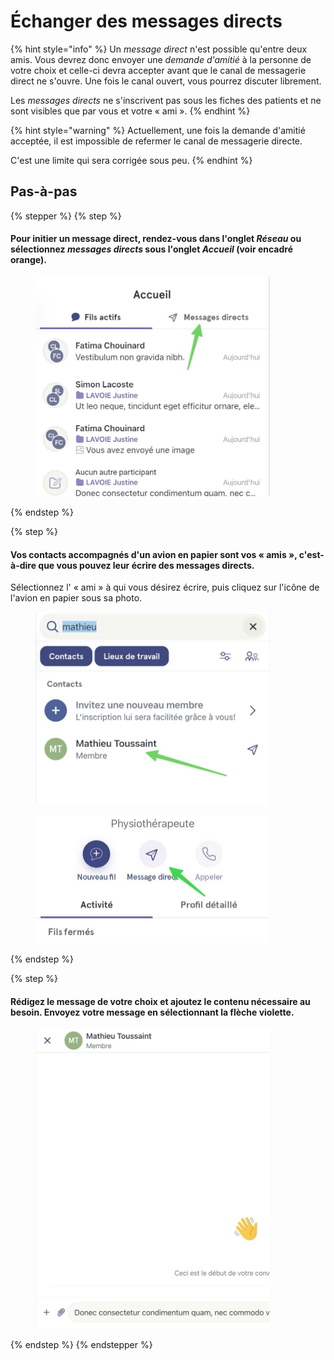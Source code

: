 # Échanger des messages directs

{% hint style="info" %}
Un _message direct_ n'est possible qu'entre deux amis. Vous devrez donc envoyer une _demande d'amitié_ à la personne de votre choix et celle-ci devra accepter avant que le canal de messagerie direct ne s'ouvre. Une fois le canal ouvert, vous pourrez discuter librement.

Les _messages directs_ ne s'inscrivent pas sous les fiches des patients et ne sont visibles que par vous et votre « ami ».
{% endhint %}

{% hint style="warning" %}
Actuellement, une fois la demande d'amitié acceptée, il est impossible de refermer le canal de messagerie directe.

C'est une limite qui sera corrigée sous peu.
{% endhint %}

## Pas-à-pas

{% stepper %}
{% step %}
#### Pour initier un message direct, rendez-vous dans l'onglet _Réseau_ ou sélectionnez _messages directs_ sous l'onglet _Accueil_ (voir encadré orange).

<div align="left"><figure><img src="../../.gitbook/assets/Envoyer un message direct avec amis seulement - Step 1.jpeg" alt="" width="375"><figcaption></figcaption></figure></div>
{% endstep %}

{% step %}
#### Vos contacts accompagnés d'un avion en papier sont vos « amis », c'est-à-dire que vous pouvez leur écrire des messages directs.

Sélectionnez l' « ami » à qui vous désirez écrire, puis cliquez sur l'icône de l'avion en papier sous sa photo.

<div align="left"><figure><img src="../../.gitbook/assets/Envoyer un message direct avec amis seulement - Step 2.jpeg" alt="" width="375"><figcaption></figcaption></figure></div>

<div align="left"><figure><img src="../../.gitbook/assets/Envoyer un message direct avec amis seulement - Step 3.jpeg" alt="" width="375"><figcaption></figcaption></figure></div>
{% endstep %}

{% step %}
#### Rédigez le message de votre choix et ajoutez le contenu nécessaire au besoin. Envoyez votre message en sélectionnant la flèche violette.

<div align="left"><figure><img src="../../.gitbook/assets/Envoyer un message direct avec amis seulement - Step 4.jpeg" alt="" width="375"><figcaption></figcaption></figure></div>
{% endstep %}
{% endstepper %}
